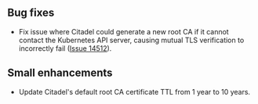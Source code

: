 ## Bug fixes

- Fix issue where Citadel could generate a new root CA if it cannot contact the Kubernetes API server, causing mutual TLS verification to incorrectly fail ([Issue 14512](https://github.com/istio/istio/issues/14512)).

## Small enhancements

- Update Citadel's default root CA certificate TTL from 1 year to 10 years.
